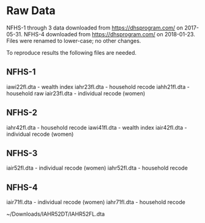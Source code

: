 # Raw Data

NFHS-1 through 3 data downloaded from https://dhsprogram.com/ on 2017-05-31.
NFHS-4 downloaded from https://dhsprogram.com/ on 2018-01-23.
Files were renamed to lower-case; no other changes.

To reproduce results the following files are needed.

## NFHS-1

iawi22fl.dta - wealth index
iahr23fl.dta - household recode
iahh21fl.dta - household raw
iair23fl.dta - individual recode (women)

## NFHS-2

iahr42fl.dta - household recode
iawi41fl.dta - wealth index
iair42fl.dta - individual recode (women)

## NFHS-3

iair52fl.dta - individual recode (women)
iahr52fl.dta - household recode

## NFHS-4

iair71fl.dta - individual recode (women)
iahr71fl.dta - household recode

~/Downloads/IAHR52DT/IAHR52FL.dta
